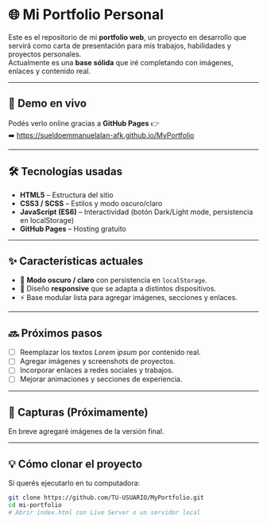 # 🌐 Mi Portfolio Personal

Este es el repositorio de mi **portfolio web**, un proyecto en desarrollo que servirá como carta de presentación para mis trabajos, habilidades y proyectos personales.  
Actualmente es una **base sólida** que iré completando con imágenes, enlaces y contenido real.

---

## 🚀 Demo en vivo
Podés verlo online gracias a **GitHub Pages** 👉  
➡️ https://sueldoemmanuelalan-afk.github.io/MyPortfolio



---

## 🛠️ Tecnologías usadas
- **HTML5** – Estructura del sitio
- **CSS3 / SCSS** – Estilos y modo oscuro/claro
- **JavaScript (ES6)** – Interactividad (botón Dark/Light mode, persistencia en localStorage)
- **GitHub Pages** – Hosting gratuito

---

## ✨ Características actuales
- 🌙 **Modo oscuro / claro** con persistencia en `localStorage`.
- 📱 Diseño **responsive** que se adapta a distintos dispositivos.
- ⚡ Base modular lista para agregar imágenes, secciones y enlaces.

---

## 🔜 Próximos pasos
- [ ] Reemplazar los textos *Lorem ipsum* por contenido real.
- [ ] Agregar imágenes y screenshots de proyectos.
- [ ] Incorporar enlaces a redes sociales y trabajos.
- [ ] Mejorar animaciones y secciones de experiencia.

---

## 📸 Capturas (Próximamente)
En breve agregaré imágenes de la versión final.

---

## 💡 Cómo clonar el proyecto
Si querés ejecutarlo en tu computadora:
```bash
git clone https://github.com/TU-USUARIO/MyPortfolio.git
cd mi-portfolio
# Abrir index.html con Live Server o un servidor local

